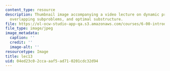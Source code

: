 ```yaml
---
content_type: resource
description: Thumbnail image accompanying a video lecture on dynamic programming,
  overlapping subproblems, and optimal substructure.
file: https://ol-ocw-studio-app-qa.s3.amazonaws.com/courses/6-00-introduction-to-computer-science-and-programming-fall-2008/04ed23c02ccaaaf5ad710201cdc32d94_lec13.jpg
file_type: image/jpeg
image_metadata:
  caption: ''
  credit: ''
  image-alt: ''
resourcetype: Image
title: lec13
uid: 04ed23c0-2cca-aaf5-ad71-0201cdc32d94
---
```

